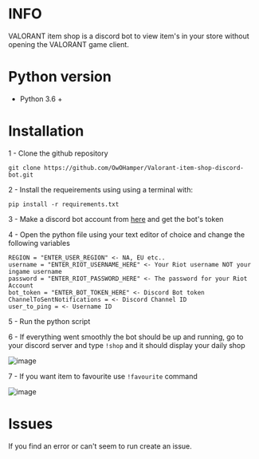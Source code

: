 # INFO
VALORANT item shop is a discord bot to view item's in your store without opening the VALORANT game client.

# Python version
- Python 3.6 +

# Installation

1 - Clone the github repository

`git clone https://github.com/OwOHamper/Valorant-item-shop-discord-bot.git`

2 - Install the requeirements using using a terminal with:

`pip install -r requirements.txt`

3 - Make a discord bot account from [here](https://discord.com/developers/applications/) and get the bot's token

4 - Open the python file using your text editor of choice and change the following variables

```
REGION = "ENTER_USER_REGION" <- NA, EU etc..
username = "ENTER_RIOT_USERNAME_HERE" <- Your Riot username NOT your ingame username
password = "ENTER_RIOT_PASSWORD_HERE" <- The password for your Riot Account
bot_token = "ENTER_BOT_TOKEN_HERE" <- Discord Bot token
ChannelToSentNotifications = <- Discord Channel ID
user_to_ping = <- Username ID
```

5 - Run the python script

6 - If everything went smoothly the bot should be up and running, go to your discord server and type `!shop` and it should display your daily shop

![image](https://user-images.githubusercontent.com/74879467/113409254-31448280-93b1-11eb-9d7d-b7b3670d3fd4.png)

7 - If you want item to favourite use `!favourite` command

![image](https://user-images.githubusercontent.com/74879467/118840034-517bc280-b8c7-11eb-888f-58f1302e91b1.png)


# Issues

If you find an error or can't seem to run create an issue.

